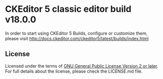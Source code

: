 CKEditor 5 classic editor build v18.0.0
=======================================

In order to start using CKEditor 5 Builds, configure or customize them, please
visit http://docs.ckeditor.com/ckeditor5/latest/builds/index.html

## License

Licensed under the terms of [GNU General Public License Version 2 or later](http://www.gnu.org/licenses/gpl.html). For
full details about the license, please check the LICENSE.md file.
